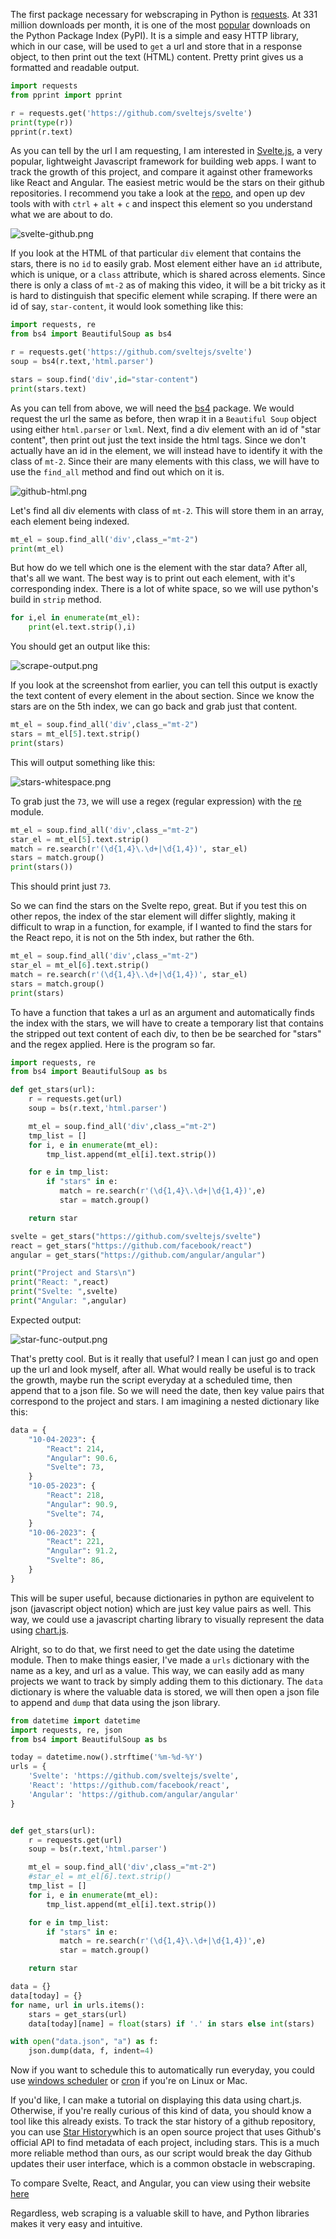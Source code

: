 The first package necessary for webscraping in Python is [requests](https://requests.readthedocs.io/en/latest/). At 331 million downloads per month, it is one of the most [popular](https://pypistats.org/top) downloads on the Python Package Index (PyPI). It is a simple and easy HTTP library, which in our case, will be used to `get` a url and store that in a response object, to then print out the text (HTML) content. Pretty print gives us a formatted and readable output.

```python
import requests
from pprint import pprint

r = requests.get('https://github.com/sveltejs/svelte')
print(type(r))
pprint(r.text)
```

As you can tell by the url I am requesting, I am interested in [Svelte.js](https://svelte.dev/), a very popular, lightweight Javascript framework for building web apps. I want to track the growth of this project, and compare it against other frameworks like React and Angular. The easiest metric would be the stars on their github repositories. I recommend you take a look at the [repo](https://github.com/sveltejs/svelte), and open up dev tools with  with `ctrl` + `alt` + `c` and inspect this element so you understand what we are about to do.

![svelte-github.png](svelte-github.png)

If you look at the HTML of that particular `div` element that contains the stars, there is no `id` to easily grab. Most element either have an `id` attribute, which is unique, or a `class` attribute, which is shared across elements. Since there is only a class of `mt-2` as of making this video, it will be a bit tricky as it is hard to distinguish that specific element while scraping. If there were an id of say, `star-content`, it would look something like this:

```python
import requests, re
from bs4 import BeautifulSoup as bs4

r = requests.get('https://github.com/sveltejs/svelte')
soup = bs4(r.text,'html.parser')

stars = soup.find('div',id="star-content")
print(stars.text)
```

As you can tell from above, we will need the [bs4](https://pypi.org/project/beautifulsoup4/) package. We would request the url the same as before, then wrap it in a `Beautiful Soup` object using either `html.parser` or `lxml`. Next, find a div element with an id of "star content", then print out just the text inside the html tags. Since we don't actually have an id in the element, we will instead have to identify it with the class of `mt-2`. Since their are many elements with this class, we will have to use the `find_all` method and find out which on it is.

![github-html.png](github-html.png)

Let's find all div elements with class of `mt-2`. This will store them in an array, each element being indexed.  
```python
mt_el = soup.find_all('div',class_="mt-2")
print(mt_el)
```

But how do we tell which one is the element with the star data? After all, that's all we want. The best way is to print out each element, with it's corresponding index. There is a lot of white space, so we will use python's build in `strip` method.

```python
for i,el in enumerate(mt_el):
    print(el.text.strip(),i)
```

You should get an output like this:

![scrape-output.png](scrape-output.png)

If you look at the screenshot from earlier, you can tell this output is exactly the text content of every element in the about section. Since we know the stars are on the 5th index, we can go back and grab just that content.

```python
mt_el = soup.find_all('div',class_="mt-2")
stars = mt_el[5].text.strip()
print(stars)
```

This will output something like this:

![stars-whitespace.png](stars-whitespace.png)

To grab just the `73`, we will use a regex (regular expression) with the [re](https://docs.python.org/3/library/re.html) module. 

```python
mt_el = soup.find_all('div',class_="mt-2")
star_el = mt_el[5].text.strip()
match = re.search(r'(\d{1,4}\.\d+|\d{1,4})', star_el)
stars = match.group()
print(stars())
```

This should print just `73`. 

So we can find the stars on the Svelte repo, great. But if you test this on other repos, the index of the star element will differ slightly, making it difficult to wrap in a function, for example, if I wanted to find the stars for the React repo, it is not on the 5th index, but rather the 6th.

```python
mt_el = soup.find_all('div',class_="mt-2")
star_el = mt_el[6].text.strip()
match = re.search(r'(\d{1,4}\.\d+|\d{1,4})', star_el)
stars = match.group()
print(stars)
```

To have a function that takes a url as an argument and automatically finds the index with the stars, we will have to create a temporary list that contains the stripped out text content of each div, to then be be searched for "stars" and the regex applied. Here is the program so far.

```python
import requests, re
from bs4 import BeautifulSoup as bs

def get_stars(url):
    r = requests.get(url)
    soup = bs(r.text,'html.parser')

    mt_el = soup.find_all('div',class_="mt-2")
    tmp_list = []
    for i, e in enumerate(mt_el):
        tmp_list.append(mt_el[i].text.strip())

    for e in tmp_list:
        if "stars" in e:
           match = re.search(r'(\d{1,4}\.\d+|\d{1,4})',e)
           star = match.group() 

    return star

svelte = get_stars("https://github.com/sveltejs/svelte")
react = get_stars("https://github.com/facebook/react")
angular = get_stars("https://github.com/angular/angular")

print("Project and Stars\n")
print("React: ",react)
print("Svelte: ",svelte)
print("Angular: ",angular)
```

Expected output:

![star-func-output.png](star-func-output.png)

That's pretty cool. But is it really that useful? I mean I can just go and open up the url and look myself, after all. What would really be useful is to track the growth, maybe run the script everyday at a scheduled time, then append that to a json file. So we will need the date, then key value pairs that correspond to the project and stars. I am imagining a nested dictionary like this:

```python
data = {
    "10-04-2023": {
        "React": 214,
        "Angular": 90.6,
        "Svelte": 73,
    }
    "10-05-2023": {
        "React": 218,
        "Angular": 90.9,
        "Svelte": 74,
    }
    "10-06-2023": {
        "React": 221,
        "Angular": 91.2,
        "Svelte": 86,
    }
}
```

This will be super useful, because dictionaries in python are equivelent to json (javascript object notion) which are just key value pairs as well. This way, we could use a javascript charting library to visually represent the data using [chart.js](https://www.chartjs.org/).

Alright, so to do that, we first need to get the date using the datetime module. Then to make things easier, I've made a `urls` dictionary with the name as a key, and url as a value. This way, we can easily add as many projects we want to track by simply adding them to this dictionary. The `data` dictionary is where the valuable data is stored, we will then open a json file to append and `dump` that data using the json library.

```python
from datetime import datetime
import requests, re, json
from bs4 import BeautifulSoup as bs

today = datetime.now().strftime('%m-%d-%Y')
urls = {
    'Svelte': 'https://github.com/sveltejs/svelte',
    'React': 'https://github.com/facebook/react',
    'Angular': 'https://github.com/angular/angular'
}


def get_stars(url):
    r = requests.get(url)
    soup = bs(r.text,'html.parser')

    mt_el = soup.find_all('div',class_="mt-2")
    #star_el = mt_el[6].text.strip()
    tmp_list = []
    for i, e in enumerate(mt_el):
        tmp_list.append(mt_el[i].text.strip())

    for e in tmp_list:
        if "stars" in e:
           match = re.search(r'(\d{1,4}\.\d+|\d{1,4})',e)
           star = match.group() 

    return star

data = {}
data[today] = {}
for name, url in urls.items():
    stars = get_stars(url)
    data[today][name] = float(stars) if '.' in stars else int(stars)

with open("data.json", "a") as f:
    json.dump(data, f, indent=4)
```

Now if you want to schedule this to automatically run everyday, you could use [windows scheduler](https://datatofish.com/python-script-windows-scheduler/) or [cron](https://towardsdatascience.com/how-to-schedule-python-scripts-with-cron-the-only-guide-youll-ever-need-deea2df63b4e) if you're on Linux or Mac.

If you'd like, I can make a tutorial on displaying this data using chart.js. Otherwise, if you're really curious of this kind of data, you should know a tool like this already exists. To track the star history of a github repository, you can use [Star History](https://github.com/star-history/star-history )which is an open source project that uses Github's official API to find metadata of each project, including stars. This is a much more reliable method than ours, as our script would break the day Github updates their user interface, which is a common obstacle in webscraping.

To compare Svelte, React, and Angular, you can view using their website [here](https://star-history.com/#sveltejs/svelte&facebook/react&angular/angular&Date)

Regardless, web scraping is a valuable skill to have, and Python libraries makes it very easy and intuitive. 



